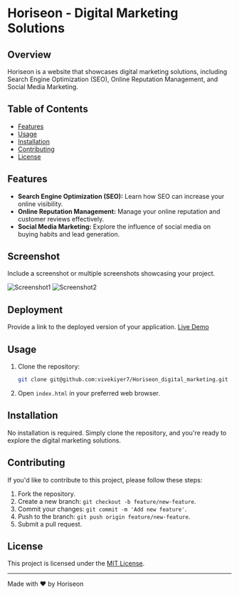 # Horiseon - Digital Marketing Solutions

## Overview

Horiseon is a website that showcases digital marketing solutions, including Search Engine Optimization (SEO), Online Reputation Management, and Social Media Marketing.

## Table of Contents

- [Features](#features)
- [Usage](#usage)
- [Installation](#installation)
- [Contributing](#contributing)
- [License](#license)

## Features

- **Search Engine Optimization (SEO):** Learn how SEO can increase your online visibility.
- **Online Reputation Management:** Manage your online reputation and customer reviews effectively.
- **Social Media Marketing:** Explore the influence of social media on buying habits and lead generation.

## Screenshot

Include a screenshot or multiple screenshots showcasing your project.

![Screenshot1](/Horiseon_digital_marketing/assets/images/published_page_1.png)
![Screenshot2](/Horiseon_digital_marketing/assets/images/published_page_2.png)

## Deployment

Provide a link to the deployed version of your application.
[Live Demo](https://vivekiyer7.github.io/Horiseon_digital_marketing/)

## Usage

1. Clone the repository:

    ```bash
    git clone git@github.com:vivekiyer7/Horiseon_digital_marketing.git
    ```

2. Open `index.html` in your preferred web browser.

## Installation

No installation is required. Simply clone the repository, and you're ready to explore the digital marketing solutions.

## Contributing

If you'd like to contribute to this project, please follow these steps:

1. Fork the repository.
2. Create a new branch: `git checkout -b feature/new-feature`.
3. Commit your changes: `git commit -m 'Add new feature'`.
4. Push to the branch: `git push origin feature/new-feature`.
5. Submit a pull request.

## License

This project is licensed under the [MIT License](LICENSE).

---

Made with ❤️️ by Horiseon
